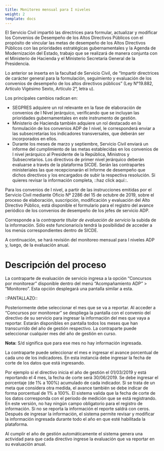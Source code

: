```yaml
---
title: Monitoreo mensual para I niveles
weight: 2
template: docs
---
```

El Servicio Civil impartió las directrices para formular, actualizar y modificar los Convenios de Desempeño de los Altos Directivos Públicos con el propósito de vincular las metas de desempeño de los Altos Directivos Públicos con las prioridades estratégicas gubernamentales y la Agenda de Modernización del Estado, trabajo que se realizará de manera conjunta con el Ministerio de Hacienda y el Ministerio Secretaría General de la Presidencia.

Lo anterior se inserta en la facultad de Servicio Civil, de “Impartir directrices de carácter general para la formulación, seguimiento y evaluación de los convenios de desempeño de los altos directivos públicos” (Ley N°19.882, Artículo Vigésimo Sexto, Artículo 2°, letra u).

Los principales cambios radican en:

* SEGPRES adquiere un rol relevante en la fase de elaboración de convenios de I Nivel jerárquico, verificando que se incluyan las prioridades gubernamentales en este instrumento de gestión.
* Ministerio de Hacienda también adquiere un rol destacado en la formulación de los convenios ADP de I nivel, le corresponderá enviar a las subsecretarías los indicadores transversales, que deberán ser incorporados en ellos.
* Durante los meses de marzo y septiembre, Servicio Civil enviará un informe del cumplimiento de las metas establecidas en los convenios de I nivel jerárquico al Presidente de la República, Ministros y Subsecretarios.
Los directivos de primer nivel jerárquico deberán evaluarse a través de la plataforma SICDE. Serán las contrapartes ministeriales las que recepcionarán el Informe de desempeño que dichos directivos y los encargados de subir la respectiva resolución.
Si quieres revisar la información completa, ::haz click aquí::.

Para los convenios de I nivel, a partir de las instrucciones emitidas por el Servicio Civil mediante Oficio Nº 2286 del 15 de octubre de 2019, sobre el proceso de elaboración, suscripción, modificación y evaluación del Alto Directivo Público, está disponible el formulario para el registro del avance periódico de los convenios de desempeño de los jefes de servicio ADP.

Corresponde a la *contraparte titular de evaluación de servicio* la subida de la información. Sólo este funcionario/a tendrá la posibilidad de acceder a los menús correspondientes dentro de SICDE.

A continuación, se hará revisión del monitoreo mensual para I niveles ADP y, luego, de la evaluación anual.

# Descripción del proceso
La contraparte de evaluación de servicio ingresa a la opción “Concursos por monitorear” disponible dentro del menú “Acompañamiento ADP” > ”Monitoreo”.
Esta opción desplegará una pantalla similar a esta.

::PANTALLAZO::

Posteriormente debe seleccionar el mes que se va a reportar. Al acceder a “Concursos por monitorear” se despliega la pantalla con el convenio del directivo de su servicio para ingresar la información del mes que vaya a reportar. Estarán disponibles en pantalla todos los meses que han transcurrido del año de gestión respectivo. La contraparte puede seleccionar cualquier mes del año de gestión en curso.

<div class="note"><strong>Nota:</strong> S/d significa que para ese mes no hay información ingresada. </div>

La contraparte puede seleccionar el mes e ingresar el avance porcentual de cada uno de los indicadores. En esta instancia debe ingresar la fecha de corte de los datos que está ingresando.

Por ejemplo si el directivo inicia el año de gestión el 01/03/2019 y está reportando el 4 mes, la fecha de corte será 30/06/2019.
Se debe ingresar el porcentaje (de 1% a 100%) acumulado de cada indicador. Si se trata de un meta que considera otra medida, el avance también se debe indicar de forma porcentual de 1% a 100%.
El sistema valida que la fecha de corte de los datos corresponda con el periodo de medición que se está registrando.
En este versión, no hay ningún campo obligatorio para el registro de información. Si no se reporta la información el reporte saldrá con ceros.
Después de ingresar la información, el sistema permite revisar y modificar la información ingresada durante todo el año en que esté habilitada la plataforma.

Al cumplir el año de gestión automáticamente el sistema genera una actividad para que cada directivo ingrese la evaluación que va reportar en su evaluación anual.